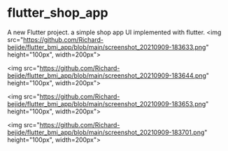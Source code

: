 # flutter_shop_app

A new Flutter project.
a simple shop app UI implemented with flutter.
<img src="https://github.com/Richard-bejide/flutter_bmi_app/blob/main/screenshot_20210909-183633.png" height="100px", width=200px"></img>
                                                                                                                                  
<img src="https://github.com/Richard-bejide/flutter_bmi_app/blob/main/screenshot_20210909-183644.png" height="100px", width=200px"></img>

<img src="https://github.com/Richard-bejide/flutter_bmi_app/blob/main/screenshot_20210909-183653.png" height="100px", width=200px"></img>
                                                                                                                                  
<img src="https://github.com/Richard-bejide/flutter_bmi_app/blob/main/screenshot_20210909-183701.png" height="100px", width=200px"></img>
        
